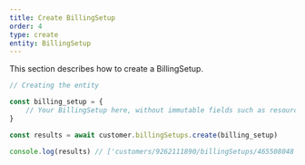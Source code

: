 ```yaml
---
title: Create BillingSetup
order: 4
type: create
entity: BillingSetup
---
```


This section describes how to create a BillingSetup.

```javascript
// Creating the entity

const billing_setup = {
    // Your BillingSetup here, without immutable fields such as resource_name
}

const results = await customer.billingSetups.create(billing_setup)

console.log(results) // ['customers/9262111890/billingSetups/465508048']
```
